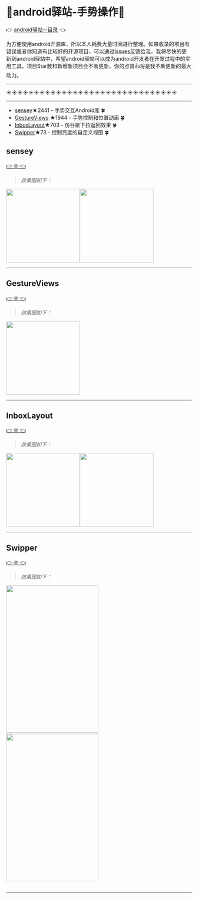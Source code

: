 # :running:android驿站-手势操作:running:
:point_right: [android驿站--目录](https://github.com/enChenging/android_posthouse) :point_left: 

为方便使用android开源库，所以本人耗费大量时间进行整理。如果收录的项目有错误或者你知道有比较好的开源项目，可以通过[Issues](https://github.com/enChenging/android_posthouse/issues)反馈给我，我将尽快的更新到android驿站中，希望android驿站可以成为android开发者在开发过程中的实用工具。项目Star数和新增新项目会不断更新，你的点赞:+1:将是我不断更新的最大动力。

<HR style="FILTER: progid:DXImageTransform.Microsoft.Shadow(color:#987cb9,direction:145,strength:15)" width="100%" color=#987cb9 SIZE=1>
  
:sunny::sunny::sunny::sunny::sunny::sunny::sunny::sunny::sunny::sunny::sunny::sunny::sunny::sunny::sunny::sunny::sunny::sunny::sunny::sunny::sunny::sunny::sunny::sunny::sunny::sunny::sunny::sunny::sunny::sunny::sunny:
<HR style="FILTER: progid:DXImageTransform.Microsoft.Shadow(color:#987cb9,direction:145,strength:15)" width="100%" color=#987cb9 SIZE=1>


- [sensey](#sensey)★2441 - 手势交互Android库 :four_leaf_clover: 
- [GestureViews](#GestureViews) ★1944 - 手势控制和位置动画 :four_leaf_clover: 
- [InboxLayout](#InboxLayout)★703 - 仿谷歌下拉返回效果 :four_leaf_clover: 
- [Swipper](#Swipper)★73 - 控制亮度的自定义视图  :four_leaf_clover: 


## sensey
[:point_right: :globe_with_meridians: :point_left:](https://github.com/nisrulz/sensey) 
>_效果图如下：_

<img src="https://github.com/nisrulz/sensey/blob/master/img/sc1.png" width="200"><img src="https://github.com/nisrulz/sensey/blob/master/img/sc2.png" width="200">

<HR style="FILTER: progid:DXImageTransform.Microsoft.Shadow(color:#987cb9,direction:145,strength:15)" width="100%" color=#987cb9 SIZE=1>
  
## GestureViews
[:point_right: :globe_with_meridians: :point_left:](https://github.com/alexvasilkov/GestureViews)
>_效果图如下：_

<img src="https://github.com/alexvasilkov/GestureViews/raw/master/sample/art/demo.gif" width="200">

<HR style="FILTER: progid:DXImageTransform.Microsoft.Shadow(color:#987cb9,direction:145,strength:15)" width="100%" color=#987cb9 SIZE=1>
  
## InboxLayout
[:point_right: :globe_with_meridians: :point_left:](https://github.com/zhaozhentao/InboxLayout) 
>_效果图如下：_

<img src="https://github.com/zhaozhentao/InboxLayout/blob/master/screenshot/pic.gif" width="200"><img src="https://github.com/zhaozhentao/InboxLayout/blob/master/screenshot/pic1.gif" width="200">

<HR style="FILTER: progid:DXImageTransform.Microsoft.Shadow(color:#987cb9,direction:145,strength:15)" width="100%" color=#987cb9 SIZE=1>
  
## Swipper
[:point_right: :globe_with_meridians: :point_left:](https://github.com/mdg-iitr/Swipper) 
>_效果图如下：_

<img src="https://raw.githubusercontent.com/pkarira/Swipper/19ec63a1f3833d8d12b21941bdf8bcd7fe8b62c0/library/src/main/res/drawable/finalfinal2.gif" width="250" height="400">&nbsp;&nbsp;&nbsp;&nbsp;&nbsp;&nbsp;&nbsp;&nbsp;&nbsp;&nbsp;&nbsp;&nbsp;&nbsp;&nbsp;&nbsp;&nbsp;&nbsp;&nbsp;&nbsp;&nbsp;&nbsp;&nbsp;&nbsp;&nbsp;&nbsp;&nbsp;&nbsp;&nbsp;&nbsp;&nbsp;&nbsp;&nbsp;&nbsp;&nbsp;&nbsp;&nbsp;&nbsp;&nbsp;&nbsp;&nbsp;&nbsp;&nbsp;&nbsp;&nbsp;&nbsp;&nbsp;&nbsp;&nbsp;&nbsp;&nbsp;&nbsp;&nbsp;
<img src="https://raw.githubusercontent.com/pkarira/Swipper/19ec63a1f3833d8d12b21941bdf8bcd7fe8b62c0/library/src/main/res/drawable/finalfinal1.gif" width="250" height="400"><br><br>

<HR style="FILTER: progid:DXImageTransform.Microsoft.Shadow(color:#987cb9,direction:145,strength:15)" width="100%" color=#987cb9 SIZE=1>
